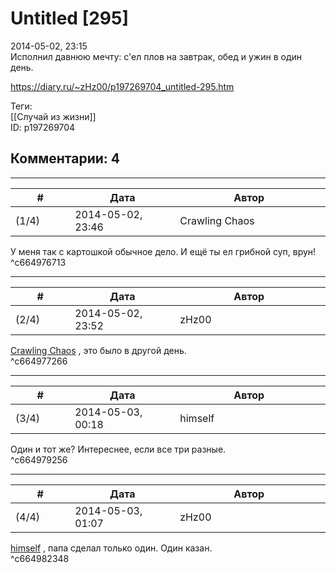 Untitled [295]
==============

  
2014-05-02, 23:15  
 Исполнил давнюю мечту: с'ел плов на завтрак, обед и ужин в один день.   
  
<https://diary.ru/~zHz00/p197269704_untitled-295.htm>  
  
Теги:  
[[Случай из жизни]]  
ID: p197269704  


Комментарии: 4
--------------

  


---



|         #         |              Дата              |                     Автор                     |           ID           |
| --- | --- | --- | --- |
| (1/4) | 2014-05-02, 23:46 | Crawling Chaos | c664976713 |

  
 У меня так с картошкой обычное дело. И ещё ты ел грибной суп, врун!   
 ^c664976713

---



|         #         |              Дата              |                     Автор                     |           ID           |
| --- | --- | --- | --- |
| (2/4) | 2014-05-02, 23:52 | zHz00 | c664977266 |

  
  [Crawling Chaos](http://degozaru.diary.ru "de gozaru")  , это было в другой день.   
 ^c664977266

---



|         #         |              Дата              |                     Автор                     |           ID           |
| --- | --- | --- | --- |
| (3/4) | 2014-05-03, 00:18 | himself | c664979256 |

  
 Один и тот же? Интереснее, если все три разные.   
 ^c664979256

---



|         #         |              Дата              |                     Автор                     |           ID           |
| --- | --- | --- | --- |
| (4/4) | 2014-05-03, 01:07 | zHz00 | c664982348 |

  
  [himself](http://himself.diary.ru "void")  , папа сделал только один. Один казан.   
 ^c664982348